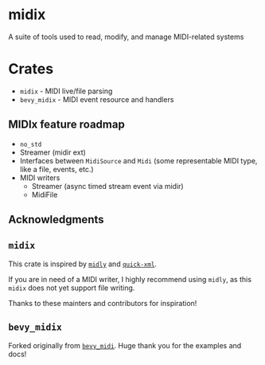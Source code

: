 # midix

A suite of tools used to read, modify, and manage MIDI-related systems

# Crates

- `midix` - MIDI live/file parsing
- `bevy_midix` - MIDI event resource and handlers

## MIDIx feature roadmap
- `no_std`
- Streamer (midir ext)
- Interfaces between `MidiSource` and `Midi` (some representable MIDI type, like a file, events, etc.)
- MIDI writers
  - Streamer (async timed stream event via midir)
  - MidiFile

## Acknowledgments

## `midix`

This crate is inspired by [`midly`](https://github.com/kovaxis/midix)
and [`quick-xml`](https://github.com/tafia/quick-xml).

If you are in need of a MIDI writer, I highly
recommend using `midly`, as this `midix` does not yet
support file writing.

Thanks to these mainters and contributors for inspiration!

## `bevy_midix`

Forked originally from [`bevy_midi`](https://github.com/BlackPhlox/bevy_midi). Huge thank you for the examples and docs!
